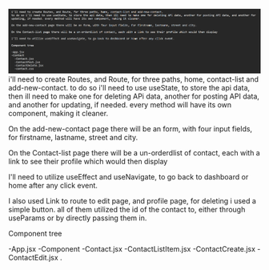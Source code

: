 ![alt text](image.png)
i'll need to create Routes, and Route, for three paths, home, contact-list and add-new-contact.
to do so i'll need to use useState, to store the api data, then ill need to make one for deleting APi data, another for posting API data, and another for updating, if needed. every method will have its own component, making it cleaner.

On the add-new-contact page there will be an form, with four input fields, for firstname, lastname, street and city. 

On the Contact-list page there will be a un-orderdlist of contact, each with a link to see their profile which would then display 

I'll need to utilize useEffect and useNavigate, to go back to dashboard or home after any click event.

I also used Link to route to edit page, and profile page, for deleting i used a simple button. all of them utilized the id of the contact to, either through useParams or by directly passing them in.

Component tree

-App.jsx
-Component
-Contact.jsx
-ContactListItem.jsx
-ContactCreate.jsx
-ContactEdit.jsx
.
